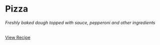 Pizza
===
###### Freshly baked dough topped with sauce, pepperoni and other ingredients
<a target="_blank" href="https://www.delish.com/cooking/recipe-ideas/a24893663/homemade-pizza-recipe/" class="btn btn-primary">View Recipe</a>
